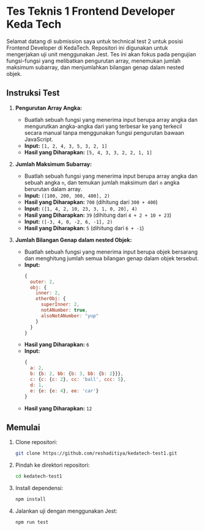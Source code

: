 # Tes Teknis 1 Frontend Developer Keda Tech

Selamat datang di submission saya untuk technical test 2 untuk posisi Frontend Developer di KedaTech. Repositori ini digunakan untuk mengerjakan uji unit menggunakan Jest. Tes ini akan fokus pada pengujian fungsi-fungsi yang melibatkan pengurutan array, menemukan jumlah maksimum subarray, dan menjumlahkan bilangan genap dalam nested objek.

## Instruksi Test

1. **Pengurutan Array Angka:**
   - Buatlah sebuah fungsi yang menerima input berupa array angka dan mengurutkan angka-angka dari yang terbesar ke yang terkecil secara manual tanpa menggunakan fungsi pengurutan bawaan JavaScript.
   - **Input:** `[1, 2, 4, 3, 5, 3, 2, 1]`
   - **Hasil yang Diharapkan:** `[5, 4, 3, 3, 2, 2, 1, 1]`

2. **Jumlah Maksimum Subarray:**
   - Buatlah sebuah fungsi yang menerima input berupa array angka dan sebuah angka `n`, dan temukan jumlah maksimum dari `n` angka berurutan dalam array.
   - **Input:** `([100, 200, 300, 400], 2)`
   - **Hasil yang Diharapkan:** `700` (dihitung dari `300 + 400`)
   - **Input:** `([1, 4, 2, 10, 23, 3, 1, 0, 20], 4)`
   - **Hasil yang Diharapkan:** `39` (dihitung dari `4 + 2 + 10 + 23`)
   - **Input:** `([-3, 4, 0, -2, 6, -1], 2)`
   - **Hasil yang Diharapkan:** `5` (dihitung dari `6 + -1`)

3. **Jumlah Bilangan Genap dalam nested Objek:**
   - Buatlah sebuah fungsi yang menerima input berupa objek bersarang dan menghitung jumlah semua bilangan genap dalam objek tersebut.
   - **Input:**
     ```javascript
     {
       outer: 2,
       obj: {
         inner: 2,
         otherObj: {
           superInner: 2,
           notANumber: true,
           alsoNotANumber: "yup"
         }
       }
     }
     ```
   - **Hasil yang Diharapkan:** `6`
   - **Input:**
     ```javascript
     {
       a: 2,
       b: {b: 2, bb: {b: 3, bb: {b: 2}}},
       c: {c: {c: 2}, cc: 'ball', ccc: 5},
       d: 1,
       e: {e: {e: 4}, ee: 'car'}
     }
     ```
   - **Hasil yang Diharapkan:** `12`

## Memulai

1. Clone repositori:
   ```bash
   git clone https://github.com/reshaditiya/kedatech-test1.git
   ```

2. Pindah ke direktori repositori:
   ```bash
   cd kedatech-test1
   ```

3. Install dependensi:
   ```bash
   npm install
   ```

4. Jalankan uji dengan menggunakan Jest:
   ```bash
   npm run test
   ```
